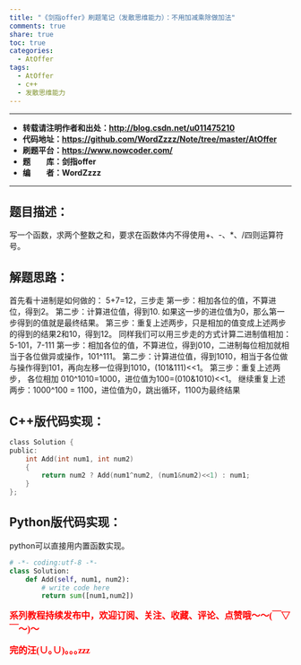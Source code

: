 ```yaml
---
title: "《剑指offer》刷题笔记（发散思维能力）：不用加减乘除做加法"
comments: true
share: true
toc: true
categories:
  - AtOffer
tags:
  - AtOffer
  - c++
  - 发散思维能力
---
```


----------

- **转载请注明作者和出处：http://blog.csdn.net/u011475210**
- **代码地址：https://github.com/WordZzzz/Note/tree/master/AtOffer**
- **刷题平台：https://www.nowcoder.com/**
- **题&emsp;&emsp;库：剑指offer**
- **编&emsp;&emsp;者：WordZzzz**

----------

## 题目描述：
写一个函数，求两个整数之和，要求在函数体内不得使用+、-、*、/四则运算符号。

## 解题思路：
首先看十进制是如何做的： 5+7=12，三步走
第一步：相加各位的值，不算进位，得到2。
第二步：计算进位值，得到10. 如果这一步的进位值为0，那么第一步得到的值就是最终结果。
第三步：重复上述两步，只是相加的值变成上述两步的得到的结果2和10，得到12。
同样我们可以用三步走的方式计算二进制值相加： 5-101，7-111 
第一步：相加各位的值，不算进位，得到010，二进制每位相加就相当于各位做异或操作，101^111。
第二步：计算进位值，得到1010，相当于各位做与操作得到101，再向左移一位得到1010，(101&111)<<1。
第三步：重复上述两步， 各位相加 010^1010=1000，进位值为100=(010&1010)<<1。
继续重复上述两步：1000^100 = 1100，进位值为0，跳出循环，1100为最终结果

## C++版代码实现：

```c
class Solution {
public:
    int Add(int num1, int num2)
    {
		return num2 ? Add(num1^num2, (num1&num2)<<1) : num1;
    }
};
```

## Python版代码实现：

python可以直接用内置函数实现。

```python
# -*- coding:utf-8 -*-
class Solution:
    def Add(self, num1, num2):
        # write code here
        return sum([num1,num2])
```

**<font color="red" size=3 face="仿宋">系列教程持续发布中，欢迎订阅、关注、收藏、评论、点赞哦～～(￣▽￣～)～</font>**

**<font color="red" size=3 face="仿宋">完的汪(∪｡∪)｡｡｡zzz</font>**
